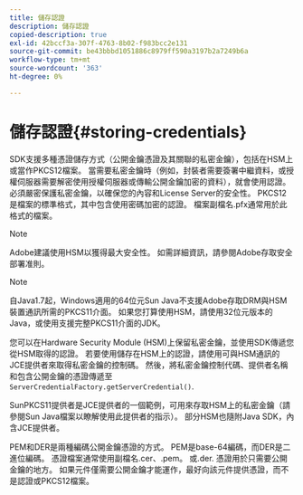 ```yaml
---
title: 儲存認證
description: 儲存認證
copied-description: true
exl-id: 42bccf3a-307f-4763-8b02-f983bcc2e131
source-git-commit: be43bbbd1051886c8979ff590a3197b2a7249b6a
workflow-type: tm+mt
source-wordcount: '363'
ht-degree: 0%

---
```


# 儲存認證{#storing-credentials}

SDK支援多種憑證儲存方式（公開金鑰憑證及其關聯的私密金鑰），包括在HSM上或當作PKCS12檔案。 當需要私密金鑰時（例如，封裝者需要簽署中繼資料，或授權伺服器需要解密使用授權伺服器或傳輸公開金鑰加密的資料），就會使用認證。 必須嚴密保護私密金鑰，以確保您的內容和License Server的安全性。 PKCS12是檔案的標準格式，其中包含使用密碼加密的認證。 檔案副檔名.pfx通常用於此格式的檔案。

>[!NOTE]
>
>Adobe建議使用HSM以獲得最大安全性。 如需詳細資訊，請參閱Adobe存取安全部署准則。

>[!NOTE]
>
>自Java1.7起，Windows適用的64位元Sun Java不支援Adobe存取DRM與HSM裝置通訊所需的PKCS11介面。 如果您打算使用HSM，請使用32位元版本的Java，或使用支援完整PKCS11介面的JDK。

您可以在Hardware Security Module (HSM)上保留私密金鑰，並使用SDK傳遞您從HSM取得的認證。 若要使用儲存在HSM上的認證，請使用可與HSM通訊的JCE提供者來取得私密金鑰的控制碼。 然後，將私密金鑰控制代碼、提供者名稱和包含公開金鑰的憑證傳遞至 `ServerCredentialFactory.getServerCredential()`.

SunPKCS11提供者是JCE提供者的一個範例，可用來存取HSM上的私密金鑰（請參閱Sun Java檔案以瞭解使用此提供者的指示）。 部分HSM也隨附Java SDK，內含JCE提供者。

PEM和DER是兩種編碼公開金鑰憑證的方式。 PEM是base-64編碼，而DER是二進位編碼。 憑證檔案通常使用副檔名.cer、.pem。 或.der. 憑證用於只需要公開金鑰的地方。 如果元件僅需要公開金鑰才能運作，最好向該元件提供憑證，而不是認證或PKCS12檔案。
